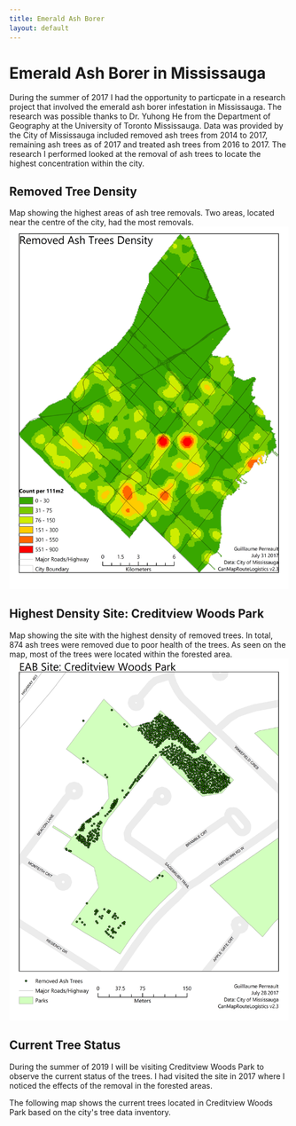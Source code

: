 ```yaml
---
title: Emerald Ash Borer
layout: default
---
```

# Emerald Ash Borer in Mississauga
During the summer of 2017 I had the opportunity to particpate in a research project that involved the emerald ash borer infestation in Mississauga. The research was possible thanks to Dr. Yuhong He from the Department of Geography at the University of Toronto Mississauga. Data was provided by the City of Mississauga included removed ash trees from 2014 to 2017, remaining ash trees as of 2017 and treated ash trees from 2016 to 2017. The research I performed looked at the removal of ash trees to locate the highest concentration within the city.

## Removed Tree Density
Map showing the highest areas of ash tree removals. Two areas, located near the centre of the city, had the most removals.
![EAB Density Map](./EABRemovalDensity_1.jpg)

## Highest Density Site: Creditview Woods Park
Map showing the site with the highest density of removed trees. In total, 874 ash trees were removed due to poor health of the trees. As seen on the map, most of the trees were located within the forested area.
![EAB Site Removal](./MissSite1_1.jpg)

## Current Tree Status
During the summer of 2019 I will be visiting Creditview Woods Park to observe the current status of the trees. I had visited the site in 2017 where I noticed the effects of the removal in the forested areas.

The following map shows the current trees located in Creditview Woods Park based on the city's tree data inventory.
<div id="mapidtreecwp" style="width: 700px; height: 600px">
      <script>
            var mymaptreecwp = L.map('mapidtreecwp').setView([43.580222, -79.662720], 16);
            L.tileLayer('https://api.tiles.mapbox.com/v4/{id}/{z}/{x}/{y}.png?access_token={accessToken}', {
                  attribution: 'City-owned Tree Inventory - MississaugaData, 03/04/2019 <br>Map data &copy; <a href="https://www.openstreetmap.org/">OpenStreetMap</a> contributors, <a href="https://creativecommons.org/licenses/by-sa/2.0/">CC-BY-SA</a>, Imagery © <a href="https://www.mapbox.com/">Mapbox</a>',
                  maxZoom: 18,
                  id: 'mapbox.streets',
                  accessToken: 'pk.eyJ1IjoiZ3BlcnJlYXVsdDkxIiwiYSI6ImNqdXJqYmxubTBpbDU0M25wdm5hMnk2dGEifQ.xS5T9S5SvQKL8wiChwUErA'
            }).addTo(mymaptreecwp);
            function getTreeColor(d) {
              switch(d){
                case 'ACCOLATE ELM': return  "#a81787";
                case 'AMERICAN ELM': return "#20102d";
                case 'ASH SPP.': return "#33c423";
                case 'AUSTRIAN PINE': return "#f2ef72";
                case 'BASSWOOD LINDEN': return "#b7216c";
                case 'BUR OAK': return "#f14a54";
                case 'COLORADO BLUE SPRUCE': return "#426c6f";
                case 'COLORADO SPRUCE': return "#51286c";
                case 'COLUMNAR NORWAY MAPLE': return "#a50dd8";
                case 'COMMON ZELKOVA': return "#0c0ced";
                case 'DEADOO': return "#c98d69";
                case 'EASTERN WHITE CEDAR': return "#378a35";
                case 'FALSE CYPRUS': return "#52fbe5";
                case 'GLENLEVEN LINDEN': return "#105b76";
                case 'HONEY LOCUST': return "#659bcb";
                case 'IRON WOOD': return "#e3a3b7";
                case 'IVORY SILK JAPANESE LILAC': return "#724632";
                case 'LITTLELEAF LINDEN': return "#95b308";
                case 'NORWAY MAPLE': return "#f11a3a";
                case 'RED MAPLE': return "#ea08d3";
                case 'RED OAK': return "#e1ec64";
                case 'SCOTCH PINE': return "#8765a6";
                case 'SHAGBARK HICKORY': return "#af1545";
                case 'SILVER MAPLE': return "#8fbc60";
                case 'STUMP': return "#7f1a64";
                case 'SUGAR MAPLE': return "#63bb17";
                case 'TREMBLING POPLAR': return "#edb824";
                case 'WHITE OAK': return "#2bdbd8";
                case 'WHITE PINE': return "#f41556";
                case 'WHITE SPRUCE': return "#705039";
                default: return '#ffffff'
              }

            }
            function forEachFeature(feature, layer) {
                var popupContent =  feature.properties.BOTDESC;
                layer.bindPopup(popupContent);
                //layer.bindTooltip(popupContent);
            }
            $.getJSON("geo_layers/Tree_3857_creditviewwoods.geojson",function(data){
                  L.geoJson(data, {
                        pointToLayer: function (feature, latlng) {
                        return L.circleMarker(latlng, {fillColor: getTreeColor(feature.properties.BOTDESC),
                                                      radius: 2,
                                                      weight: 2,
                                                      opacity: 0.7,
                                                      color: "#000000",
                                                      fillOpacity: 0.7}
                                              );
                        },

                        onEachFeature: forEachFeature
                  }).addTo(mymaptreecwp);
            });
             var legend2 = L.control({position: 'bottomleft'});
             legend2.onAdd = function (map) {
                   var div = L.DomUtil.create('div', 'info legend');
                   labels = ['<strong>Trees</strong>'];
                   div.innerHTML += '<i class="circle" style="background: #a81787"></i><span>Accolate Elm</span><br>';
                   div.innerHTML += '<i class="circle" style="background: #20102d"></i><span>American Elm</span><br>';
                   div.innerHTML += '<i class="circle" style="background: #33c423"></i><span>Ash SPP.</span><br>';
                   div.innerHTML += '<i class="circle" style="background: #f2ef72"></i><span>Austrian Pine</span><br>';
                   div.innerHTML += '<i class="circle" style="background: #b7216c"></i><span>Basswood Linden</span><br>';
                   div.innerHTML += '<i class="circle" style="background: #f14a54"></i><span>Bur Oak</span><br>';
                   div.innerHTML += '<i class="circle" style="background: #426c6f"></i><span>Colorado Blue Spruce</span><br>';
                   div.innerHTML += '<i class="circle" style="background: #51286c"></i><span>Colorado Spruce</span><br>';
                   div.innerHTML += '<i class="circle" style="background: #a50dd8"></i><span>Columnar Norway Maple</span><br>';
                   div.innerHTML += '<i class="circle" style="background: #0c0ced"></i><span>Common Zelkova</span><br>';
                   div.innerHTML += '<i class="circle" style="background: #c98d69"></i><span>Deadoo</span><br>';
                   div.innerHTML += '<i class="circle" style="background: #378a35"></i><span>Eastern White Cedar</span><br>';
                   div.innerHTML += '<i class="circle" style="background: #52fbe5"></i><span>False Cyprus</span><br>';
                   div.innerHTML += '<i class="circle" style="background: #105b76"></i><span>Glenleven Linden</span><br>';
                   div.innerHTML += '<i class="circle" style="background: #659bcb"></i><span>Honey Locust</span><br>';
                   div.innerHTML += '<i class="circle" style="background: #e3a3b7"></i><span>Iron Wood</span><br>';
                   div.innerHTML += '<i class="circle" style="background: #724632"></i><span>Ivory Silk Japanese Lilac</span><br>';
                   div.innerHTML += '<i class="circle" style="background: #95b308"></i><span>Littleleaf Linden</span><br>';
                   div.innerHTML += '<i class="circle" style="background: #f11a3a"></i><span>Norway Maple</span><br>';
                   div.innerHTML += '<i class="circle" style="background: #ea08d3"></i><span>Red Maple</span><br>';
                   div.innerHTML += '<i class="circle" style="background: #e1ec64"></i><span>Red Oak</span><br>';
                   div.innerHTML += '<i class="circle" style="background: #8765a6"></i><span>Scotch Pine</span><br>';
                   div.innerHTML += '<i class="circle" style="background: #af1545"></i><span>Shagbark Hickory</span><br>';
                   div.innerHTML += '<i class="circle" style="background: #8fbc60"></i><span>Silver Maple</span><br>';
                   div.innerHTML += '<i class="circle" style="background: #7f1a64"></i><span>Stump</span><br>';
                   div.innerHTML += '<i class="circle" style="background: #63bb17"></i><span>Sugar Maple</span><br>';
                   div.innerHTML += '<i class="circle" style="background: #edb824"></i><span>Trembling Poplar</span><br>';
                   div.innerHTML += '<i class="circle" style="background: #2bdbd8"></i><span>White Oak</span><br>';
                   div.innerHTML += '<i class="circle" style="background: #f41556"></i><span>White Pine</span><br>';
                   div.innerHTML += '<i class="circle" style="background: #705039"></i><span>White Spruce</span><br>';
                   return div
              };
             legend2.addTo(mymaptreecwp);
     </script>
</div>
